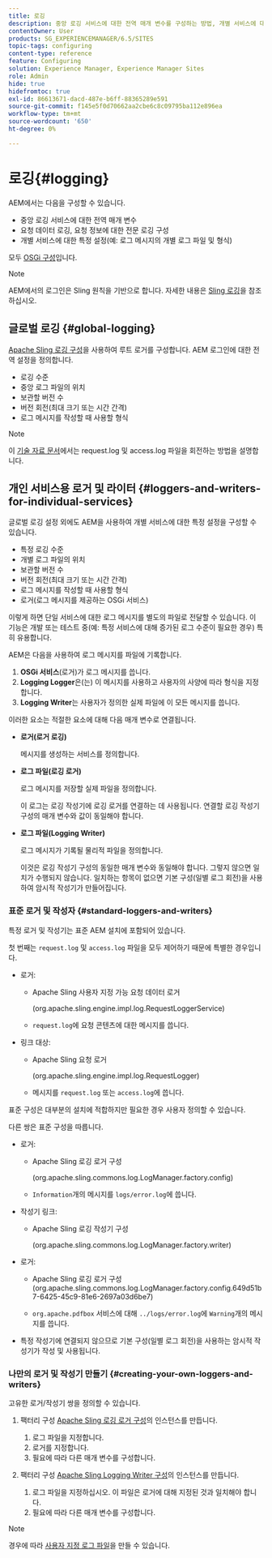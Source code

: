 ```yaml
---
title: 로깅
description: 중앙 로깅 서비스에 대한 전역 매개 변수를 구성하는 방법, 개별 서비스에 대한 특정 설정 또는 데이터 로깅을 요청하는 방법에 대해 알아봅니다.
contentOwner: User
products: SG_EXPERIENCEMANAGER/6.5/SITES
topic-tags: configuring
content-type: reference
feature: Configuring
solution: Experience Manager, Experience Manager Sites
role: Admin
hide: true
hidefromtoc: true
exl-id: 86613671-dacd-487e-b6ff-88365289e591
source-git-commit: f145e5f0d70662aa2cbe6c8c09795ba112e896ea
workflow-type: tm+mt
source-wordcount: '650'
ht-degree: 0%

---
```


# 로깅{#logging}

AEM에서는 다음을 구성할 수 있습니다.

* 중앙 로깅 서비스에 대한 전역 매개 변수
* 요청 데이터 로깅, 요청 정보에 대한 전문 로깅 구성
* 개별 서비스에 대한 특정 설정(예: 로그 메시지의 개별 로그 파일 및 형식)

모두 [OSGi 구성](/help/sites-deploying/configuring-osgi.md)입니다.

>[!NOTE]
>
>AEM에서의 로그인은 Sling 원칙을 기반으로 합니다. 자세한 내용은 [Sling 로깅](https://sling.apache.org/site/logging.html)을 참조하십시오.

## 글로벌 로깅 {#global-logging}

[Apache Sling 로깅 구성](/help/sites-deploying/osgi-configuration-settings.md)을 사용하여 루트 로거를 구성합니다. AEM 로그인에 대한 전역 설정을 정의합니다.

* 로깅 수준
* 중앙 로그 파일의 위치
* 보관할 버전 수
* 버전 회전(최대 크기 또는 시간 간격)
* 로그 메시지를 작성할 때 사용할 형식

>[!NOTE]
>
>이 [기술 자료 문서](https://helpx.adobe.com/experience-manager/kb/HowToRotateRequestAndAccessLog.html)에서는 request.log 및 access.log 파일을 회전하는 방법을 설명합니다.

## 개인 서비스용 로거 및 라이터 {#loggers-and-writers-for-individual-services}

글로벌 로깅 설정 외에도 AEM을 사용하여 개별 서비스에 대한 특정 설정을 구성할 수 있습니다.

* 특정 로깅 수준
* 개별 로그 파일의 위치
* 보관할 버전 수
* 버전 회전(최대 크기 또는 시간 간격)
* 로그 메시지를 작성할 때 사용할 형식
* 로거(로그 메시지를 제공하는 OSGi 서비스)

이렇게 하면 단일 서비스에 대한 로그 메시지를 별도의 파일로 전달할 수 있습니다. 이 기능은 개발 또는 테스트 중(예: 특정 서비스에 대해 증가된 로그 수준이 필요한 경우) 특히 유용합니다.

AEM은 다음을 사용하여 로그 메시지를 파일에 기록합니다.

1. **OSGi 서비스**(로거)가 로그 메시지를 씁니다.
1. **Logging Logger**&#x200B;은(는) 이 메시지를 사용하고 사용자의 사양에 따라 형식을 지정합니다.
1. **Logging Writer**&#x200B;는 사용자가 정의한 실제 파일에 이 모든 메시지를 씁니다.

이러한 요소는 적절한 요소에 대해 다음 매개 변수로 연결됩니다.

* **로거(로거 로깅)**

  메시지를 생성하는 서비스를 정의합니다.

* **로그 파일(로깅 로거)**

  로그 메시지를 저장할 실제 파일을 정의합니다.

  이 로그는 로깅 작성기에 로깅 로거를 연결하는 데 사용됩니다. 연결할 로깅 작성기 구성의 매개 변수와 값이 동일해야 합니다.

* **로그 파일(Logging Writer)**

  로그 메시지가 기록될 물리적 파일을 정의합니다.

  이것은 로깅 작성기 구성의 동일한 매개 변수와 동일해야 합니다. 그렇지 않으면 일치가 수행되지 않습니다. 일치하는 항목이 없으면 기본 구성(일별 로그 회전)을 사용하여 암시적 작성기가 만들어집니다.

### 표준 로거 및 작성자 {#standard-loggers-and-writers}

특정 로거 및 작성기는 표준 AEM 설치에 포함되어 있습니다.

첫 번째는 `request.log` 및 `access.log` 파일을 모두 제어하기 때문에 특별한 경우입니다.

* 로거:

   * Apache Sling 사용자 지정 가능 요청 데이터 로거

     (org.apache.sling.engine.impl.log.RequestLoggerService)

   * `request.log`에 요청 콘텐츠에 대한 메시지를 씁니다.

* 링크 대상:

   * Apache Sling 요청 로거

     (org.apache.sling.engine.impl.log.RequestLogger)

   * 메시지를 `request.log` 또는 `access.log`에 씁니다.

표준 구성은 대부분의 설치에 적합하지만 필요한 경우 사용자 정의할 수 있습니다.

다른 쌍은 표준 구성을 따릅니다.

* 로거:

   * Apache Sling 로깅 로거 구성

     (org.apache.sling.commons.log.LogManager.factory.config)

   * `Information`개의 메시지를 `logs/error.log`에 씁니다.

* 작성기 링크:

   * Apache Sling 로깅 작성기 구성

     (org.apache.sling.commons.log.LogManager.factory.writer)

* 로거:

   * Apache Sling 로깅 로거 구성
(org.apache.sling.commons.log.LogManager.factory.config.649d51b7-6425-45c9-81e6-2697a03d6be7)

   * `org.apache.pdfbox` 서비스에 대해 `../logs/error.log`에 `Warning`개의 메시지를 씁니다.

* 특정 작성기에 연결되지 않으므로 기본 구성(일별 로그 회전)을 사용하는 암시적 작성기가 작성 및 사용됩니다.

### 나만의 로거 및 작성기 만들기 {#creating-your-own-loggers-and-writers}

고유한 로거/작성기 쌍을 정의할 수 있습니다.

1. 팩터리 구성 [Apache Sling 로깅 로거 구성](/help/sites-deploying/osgi-configuration-settings.md)의 인스턴스를 만듭니다.

   1. 로그 파일을 지정합니다.
   1. 로거를 지정합니다.
   1. 필요에 따라 다른 매개 변수를 구성합니다.

1. 팩터리 구성 [Apache Sling Logging Writer 구성](/help/sites-deploying/osgi-configuration-settings.md)의 인스턴스를 만듭니다.

   1. 로그 파일을 지정하십시오. 이 파일은 로거에 대해 지정된 것과 일치해야 합니다.
   1. 필요에 따라 다른 매개 변수를 구성합니다.

>[!NOTE]
>
>경우에 따라 [사용자 지정 로그 파일](/help/sites-deploying/monitoring-and-maintaining.md#create-a-custom-log-file)을 만들 수 있습니다.
